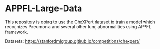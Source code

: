 # APPFL-Large-Data


This repository is going to use the CheXPert dataset to train a model which recognizes Pneumonia and several other lung abnormalities using APPFL framework. 



Datasets:
https://stanfordmlgroup.github.io/competitions/chexpert/
